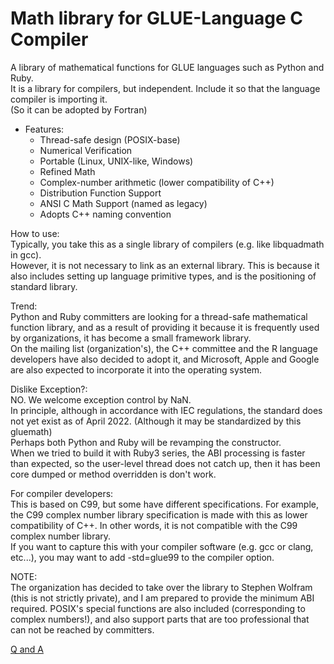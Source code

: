 # Math library for GLUE-Language C Compiler

A library of mathematical functions for GLUE languages such as Python and Ruby.  
It is a library for compilers, but independent. Include it so that the language compiler is importing it.  
(So it can be adopted by Fortran)  

* Features:  
	* Thread-safe design (POSIX-base)
	* Numerical Verification
	* Portable (Linux, UNIX-like, Windows)
	* Refined Math
	* Complex-number arithmetic (lower compatibility of C++)
	* Distribution Function Support
	* ANSI C Math Support (named as legacy)
	* Adopts C++ naming convention

How to use:  
Typically, you take this as a single library of compilers (e.g. like libquadmath in gcc).  
However, it is not necessary to link as an external library. This is because it also includes setting up language primitive types, and is the positioning of standard library.  

Trend:  
Python and Ruby committers are looking for a thread-safe mathematical function library, and as a result of providing it because it is frequently used by organizations, it has become a small framework library.  
On the mailing list (organization's), the C++ committee and the R language developers have also decided to adopt it, and Microsoft, Apple and Google are also expected to incorporate it into the operating system.  

Dislike Exception?:  
NO. We welcome exception control by NaN.  
In principle, although in accordance with IEC regulations, the standard does not yet exist as of April 2022. (Although it may be standardized by this gluemath)  
Perhaps both Python and Ruby will be revamping the constructor.  
When we tried to build it with Ruby3 series, the ABI processing is faster than expected, so the user-level thread does not catch up, then it has been core dumped or method overridden is don't work.  

For compiler developers:  
This is based on C99, but some have different specifications. For example, the C99 complex number library specification is made with this as lower compatibility of C++. In other words, it is not compatible with the C99 complex number library.  
If you want to capture this with your compiler software (e.g. gcc or clang, etc...), you may want to add -std=glue99 to the compiler option.  

NOTE:  
The organization has decided to take over the library to Stephen Wolfram (this is not strictly private), and I am prepared to provide the minimum ABI required. POSIX's special functions are also included (corresponding to complex numbers!), and also support parts that are too professional that can not be reached by committers.  
  
[Q and A](q_and_a.md)
